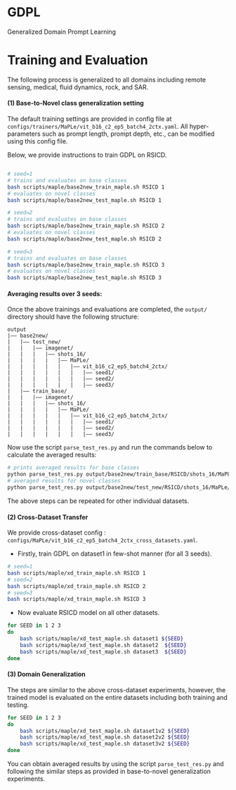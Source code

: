 # GDPL
Generalized Domain Prompt Learning


# Training and Evaluation

The following process is generalized to all domains including remote sensing, medical, fluid dynamics, rock, and SAR.
#### (1) Base-to-Novel class generalization setting
The default training settings are provided in config file at `configs/trainers/MaPLe/vit_b16_c2_ep5_batch4_2ctx.yaml`. All hyper-parameters such as prompt length, prompt depth, etc., can be modified using this config file.

Below, we provide instructions to train GDPL on RSICD. 


```bash

# seed=1
# trains and evaluates on base classes
bash scripts/maple/base2new_train_maple.sh RSICD 1
# evaluates on novel classes
bash scripts/maple/base2new_test_maple.sh RSICD 1

# seed=2
# trains and evaluates on base classes
bash scripts/maple/base2new_train_maple.sh RSICD 2
# evaluates on novel classes
bash scripts/maple/base2new_test_maple.sh RSICD 2

# seed=3
# trains and evaluates on base classes
bash scripts/maple/base2new_train_maple.sh RSICD 3
# evaluates on novel classes
bash scripts/maple/base2new_test_maple.sh RSICD 3
```

#### Averaging results over 3 seeds: 
Once the above trainings and evaluations are completed, the `output/` directory should have the following structure:

```
output
|–– base2new/
|   |–– test_new/
|   |   |–– imagenet/
|   |   |   |–– shots_16/
|   |   |   |   |–– MaPLe/
|   |   |   |   |   |–– vit_b16_c2_ep5_batch4_2ctx/
|   |   |   |   |   |   |–– seed1/
|   |   |   |   |   |   |–– seed2/
|   |   |   |   |   |   |–– seed3/
|   |–– train_base/
|   |   |–– imagenet/
|   |   |   |–– shots_16/
|   |   |   |   |–– MaPLe/
|   |   |   |   |   |–– vit_b16_c2_ep5_batch4_2ctx/
|   |   |   |   |   |   |–– seed1/
|   |   |   |   |   |   |–– seed2/
|   |   |   |   |   |   |–– seed3/
```

Now use the script `parse_test_res.py` and run the commands below to calculate the averaged results:
```bash
# prints averaged results for base classes
python parse_test_res.py output/base2new/train_base/RSICD/shots_16/MaPLe/vit_b16_c2_ep5_batch4_2ctx
# averaged results for novel classes
python parse_test_res.py output/base2new/test_new/RSICD/shots_16/MaPLe/vit_b16_c2_ep5_batch4_2ctx --test-log
```

The above steps can be repeated for other individual datasets.




#### (2) Cross-Dataset Transfer

We provide cross-dataset config : `configs/MaPLe/vit_b16_c2_ep5_batch4_2ctx_cross_datasets.yaml`.
* Firstly, train GDPL on dataset1  in few-shot manner (for all 3 seeds).

```bash
# seed=1 
bash scripts/maple/xd_train_maple.sh RSICD 1
# seed=2 
bash scripts/maple/xd_train_maple.sh RSICD 2
# seed=3 
bash scripts/maple/xd_train_maple.sh RSICD 3
```

* Now evaluate RSICD model on all other datasets.

```bash
for SEED in 1 2 3
do
    bash scripts/maple/xd_test_maple.sh dataset1 ${SEED}
    bash scripts/maple/xd_test_maple.sh dataset2  ${SEED}
    bash scripts/maple/xd_test_maple.sh dataset3  ${SEED}
done
```

#### (3) Domain Generalization 
 The steps are similar to the above cross-dataset experiments, however, the trained model is evaluated on the entire datasets including both training and testing.


```bash
for SEED in 1 2 3
do
    bash scripts/maple/xd_test_maple.sh dataset1v2 ${SEED}
    bash scripts/maple/xd_test_maple.sh dataset2v2 ${SEED}
    bash scripts/maple/xd_test_maple.sh dataset3v2 ${SEED}
done
```


You can obtain averaged results by using the script `parse_test_res.py` and following the similar steps as provided in base-to-novel generalization experiments.
<br>



